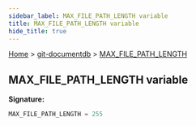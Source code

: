 ```yaml
---
sidebar_label: MAX_FILE_PATH_LENGTH variable
title: MAX_FILE_PATH_LENGTH variable
hide_title: true
---
```


[Home](./index.md) &gt; [git-documentdb](./git-documentdb.md) &gt; [MAX\_FILE\_PATH\_LENGTH](./git-documentdb.max_file_path_length.md)

## MAX\_FILE\_PATH\_LENGTH variable


<b>Signature:</b>

```typescript
MAX_FILE_PATH_LENGTH = 255
```
